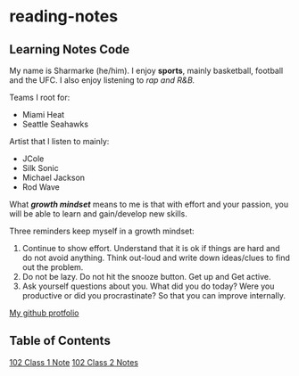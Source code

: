 # reading-notes

## Learning Notes Code 

My name is Sharmarke (he/him). I enjoy **sports**, mainly basketball, football and the UFC. I also enjoy listening to *rap and R&B.*

Teams I root for:

- Miami Heat
- Seattle Seahawks

Artist that I listen to mainly:
- JCole
- Silk Sonic
- Michael Jackson
- Rod Wave

What ***growth mindset*** means to me is that with effort and your passion, you will be able to learn and gain/develop new skills.

Three reminders keep myself in a growth mindset:

1. Continue to show effort. Understand that it is ok if things are hard and do not avoid anything. Think out-loud and write down ideas/clues to find out the problem.
2. Do not be lazy. Do not hit the snooze button. Get up and Get active. 
3. Ask yourself questions about you. What did you do today? Were you productive or did you procrastinate? So that you can improve internally.

[My github protfolio](https://github.com/snur206/)

## Table of Contents

[102 Class 1 Note](102/class1notes.md)
[102 Class 2 Notes](102/class2notes.md)
